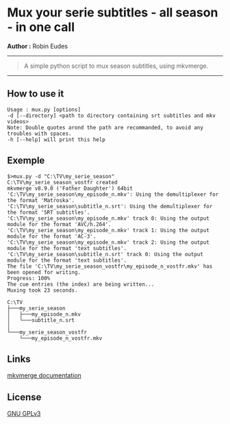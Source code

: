 Mux your serie subtitles - all season - in one call
========================================

**Author :**
Robin Eudes

----------

> A simple python script to mux season subtitles, using mkvmerge.

---------- 

How to use it
----------
    Usage : mux.py [options]
    -d [--directory] <path to directory containing srt subtitles and mkv videos>
    Note: Double quotes arond the path are recommanded, to avoid any troubles with spaces.
    -h [--help] will print this help

Exemple
-------
    $>mux.py -d "C:\TV\my_serie_season"
    C:\TV\my_serie_season_vostfr created
    mkvmerge v8.9.0 ('Father Daughter') 64bit
    'C:\TV\my_serie_season\my_episode_n.mkv': Using the demultiplexer for the format 'Matroska'.
    'C:\TV\my_serie_season\subtitle_n.srt': Using the demultiplexer for the format 'SRT subtitles'.
    'C:\TV\my_serie_season\my_episode_n.mkv' track 0: Using the output module for the format 'AVC/h.264'.
    'C:\TV\my_serie_season\my_episode_n.mkv' track 1: Using the output module for the format 'AC-3'.
    'C:\TV\my_serie_season\my_episode_n.mkv' track 2: Using the output module for the format 'text subtitles'.
    'C:\TV\my_serie_season\subtitle_n.srt' track 0: Using the output module for the format 'text subtitles'.
    The file 'C:\TV\my_serie_season_vostfr\my_episode_n_vostfr.mkv' has been opened for writing.
    Progress: 100%
    The cue entries (the index) are being written...
    Muxing took 23 seconds.

    C:\TV
    ├───my_serie_season
    │   ├───my_episode_n.mkv
    │   └───subtitle_n.srt
    │
    └───my_serie_season_vostfr
    	└───my_episode_n_vostfr.mkv
Links
-------
[mkvmerge documentation](https://mkvtoolnix.download/doc/mkvmerge.html)

License
-------
[GNU GPLv3](https://www.gnu.org/licenses/gpl-3.0.fr.html)